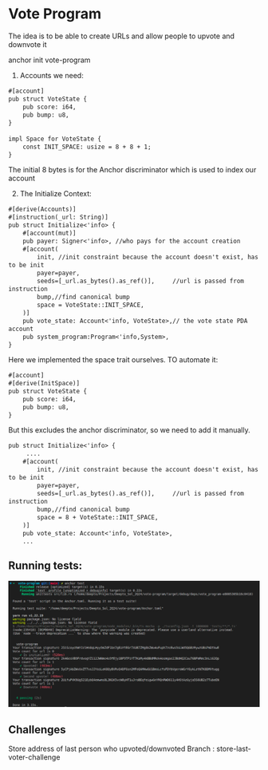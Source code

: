 # Vote Program
The idea is to be able to create URLs and allow people to upvote and downvote it 

anchor init vote-program

1. Accounts we need:
```
#[account]
pub struct VoteState {
    pub score: i64,
    pub bump: u8,
}

impl Space for VoteState {
    const INIT_SPACE: usize = 8 + 8 + 1;
}

```
The initial 8 bytes is for the Anchor discriminator which is used to index our account

2. The Initialize Context:
```
#[derive(Accounts)]
#[instruction(_url: String)]
pub struct Initialize<'info> {
    #[account(mut)]
    pub payer: Signer<'info>, //who pays for the account creation
    #[account(
        init, //init constraint because the account doesn't exist, has to be init
        payer=payer,
        seeds=[_url.as_bytes().as_ref()],     //url is passed from instruction
        bump,//find canonical bump
        space = VoteState::INIT_SPACE, 
    )]
    pub vote_state: Account<'info, VoteState>,// the vote state PDA account
    pub system_program:Program<'info,System>,
}
```
Here we implemented the space trait ourselves. TO automate it:
```
#[account]
#[derive(InitSpace)]
pub struct VoteState {
    pub score: i64,
    pub bump: u8,
}
```
But this excludes the anchor discriminator, so we need to add it manually.

```
pub struct Initialize<'info> {
     ....
    #[account(
        init, //init constraint because the account doesn't exist, has to be init
        payer=payer,
        seeds=[_url.as_bytes().as_ref()],     //url is passed from instruction
        bump,//find canonical bump
        space = 8 + VoteState::INIT_SPACE, 
    )]
    pub vote_state: Account<'info, VoteState>,
    ...
```
## Running tests:
![](assets/2024-06-09-22-05-58.png)
## Challenges
Store address of last person who upvoted/downvoted
Branch : store-last-voter-challenge